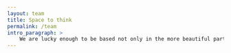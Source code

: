 ```yaml
---
layout: team
title: Space to think
permalink: /team
intro_paragraph: >
    We are lucky enough to be based not only in the more beautiful parts of the UK but our office is surrounded by glistening lake and leafy walks, perfect for when you need a break from the screen.
---
```

